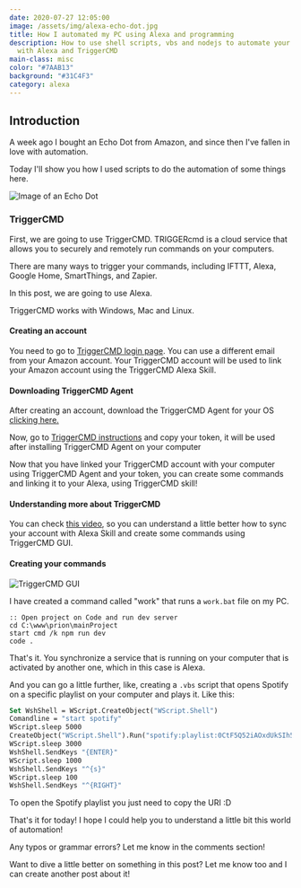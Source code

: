 ```yaml
---
date: 2020-07-27 12:05:00
image: /assets/img/alexa-echo-dot.jpg
title: How I automated my PC using Alexa and programming
description: How to use shell scripts, vbs and nodejs to automate your computer
  with Alexa and TriggerCMD
main-class: misc
color: "#7AAB13"
background: "#31C4F3"
category: alexa
---
```


## Introduction

A week ago I bought an Echo Dot from Amazon, and since then I've fallen in love with automation.

Today I'll show you how I used scripts to do the automation of some things here.

![Image of an Echo Dot](/assets/img/alexa-echo-dot.jpg)

### TriggerCMD

First, we are going to use TriggerCMD. TRIGGERcmd is a cloud service that allows you to securely and remotely run commands on your computers.

There are many ways to trigger your commands, including IFTTT, Alexa, Google Home, SmartThings, and Zapier.

In this post, we are going to use Alexa.

TriggerCMD works with Windows, Mac and Linux.

#### Creating an account

You need to go to [TriggerCMD login page](https://www.triggercmd.com/user/auth/login).
You can use a different email from your Amazon account. Your TriggerCMD account will be used to link your Amazon account using the TriggerCMD Alexa Skill.

#### Downloading TriggerCMD Agent

After creating an account, download the TriggerCMD Agent for your OS [clicking here.](https://www.triggercmd.com/en/)

Now, go to [TriggerCMD instructions](https://www.triggercmd.com/user/computer/create) and copy your token, it will be used after installing TriggerCMD Agent on your computer

Now that you have linked your TriggerCMD account with your computer using TriggerCMD Agent and your token, you can create some commands and linking it to your Alexa, using TriggerCMD skill!

#### Understanding more about TriggerCMD

You can check [this video](https://www.youtube.com/watch?v=9Jm_s9sTZXw), so you can understand a little better how to sync your account with Alexa Skill and create some commands using TriggerCMD GUI.

#### Creating your commands

![TriggerCMD GUI](/assets/img/trigger-cmd-gui.png)

I have created a command called "work" that runs a `work.bat` file on my PC.

```shell
:: Open project on Code and run dev server
cd C:\www\prion\mainProject
start cmd /k npm run dev
code .
```

That's it. You synchronize a service that is running on your computer that is activated by another one, which in this case is Alexa.

And you can go a little further, like, creating a `.vbs` script that opens Spotify on a specific playlist on your computer and plays it. Like this:

```vb
Set WshShell = WScript.CreateObject("WScript.Shell")
Comandline = "start spotify"
WScript.sleep 5000
CreateObject("WScript.Shell").Run("spotify:playlist:0CtF5Q52iAOxdUkSIh5hBM")
WScript.sleep 3000
WshShell.SendKeys "{ENTER}"
WScript.sleep 1000
WshShell.SendKeys "^{s}"
WScript.sleep 100
WshShell.SendKeys "^{RIGHT}"
```

To open the Spotify playlist you just need to copy the URI :D

That's it for today! I hope I could help you to understand a little bit this world of automation!

Any typos or grammar errors? Let me know in the comments section!

Want to dive a little better on something in this post? Let me know too and I can create another post about it!
